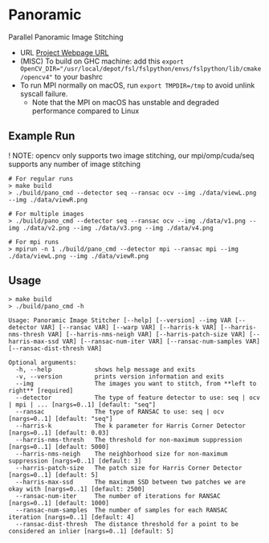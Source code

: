 # Panoramic

Parallel Panoramic Image Stitching

- URL [Project Webpage URL](https://ji-xinyou.github.io/panoramic/)
- (MISC) To build on GHC machine: add this `export OpenCV_DIR="/usr/local/depot/fsl/fslpython/envs/fslpython/lib/cmake/opencv4"` to your bashrc
- To run MPI normally on macOS, run `export TMPDIR=/tmp` to avoid unlink syscall failure.
  - Note that the MPI on macOS has unstable and degraded performance compared to Linux

## Example Run

! NOTE: opencv only supports two image stitching, our mpi/omp/cuda/seq supports any number of image stitching

```shell
# For regular runs
> make build
> ./build/pano_cmd --detector seq --ransac ocv --img ./data/viewL.png --img ./data/viewR.png

# For multiple images
> ./build/pano_cmd --detector seq --ransac ocv --img ./data/v1.png --img ./data/v2.png --img ./data/v3.png --img ./data/v4.png

# For mpi runs
> mpirun -n 1 ./build/pano_cmd --detector mpi --ransac mpi --img ./data/viewL.png --img ./data/viewR.png
```

## Usage

```shell
> make build
> ./build/pano_cmd -h

Usage: Panoramic Image Stitcher [--help] [--version] --img VAR [--detector VAR] [--ransac VAR] [--warp VAR] [--harris-k VAR] [--harris-nms-thresh VAR] [--harris-nms-neigh VAR] [--harris-patch-size VAR] [--harris-max-ssd VAR] [--ransac-num-iter VAR] [--ransac-num-samples VAR] [--ransac-dist-thresh VAR]

Optional arguments:
  -h, --help            shows help message and exits
  -v, --version         prints version information and exits
  --img                 The images you want to stitch, from **left to right** [required]
  --detector            The type of feature detector to use: seq | ocv | mpi | ... [nargs=0..1] [default: "seq"]
  --ransac              The type of RANSAC to use: seq | ocv [nargs=0..1] [default: "seq"]
  --harris-k            The k parameter for Harris Corner Detector [nargs=0..1] [default: 0.03]
  --harris-nms-thresh   The threshold for non-maximum suppression [nargs=0..1] [default: 5000]
  --harris-nms-neigh    The neighborhood size for non-maximum suppression [nargs=0..1] [default: 3]
  --harris-patch-size   The patch size for Harris Corner Detector [nargs=0..1] [default: 5]
  --harris-max-ssd      The maximum SSD between two patches we are okay with [nargs=0..1] [default: 2500]
  --ransac-num-iter     The number of iterations for RANSAC [nargs=0..1] [default: 1000]
  --ransac-num-samples  The number of samples for each RANSAC iteration [nargs=0..1] [default: 4]
  --ransac-dist-thresh  The distance threshold for a point to be considered an inlier [nargs=0..1] [default: 5]
```
